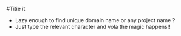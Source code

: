 #Titie it
- Lazy enough to find unique domain name or any project name ?
- Just type the relevant character and vola the magic happens!! 
 
